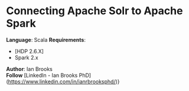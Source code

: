 # Connecting Apache Solr to Apache Spark

**Language**: Scala
**Requirements**: 
- [HDP 2.6.X]
- Spark 2.x

**Author**: Ian Brooks\
**Follow** [LinkedIn - Ian Brooks PhD] (https://www.linkedin.com/in/ianrbrooksphd/)}
